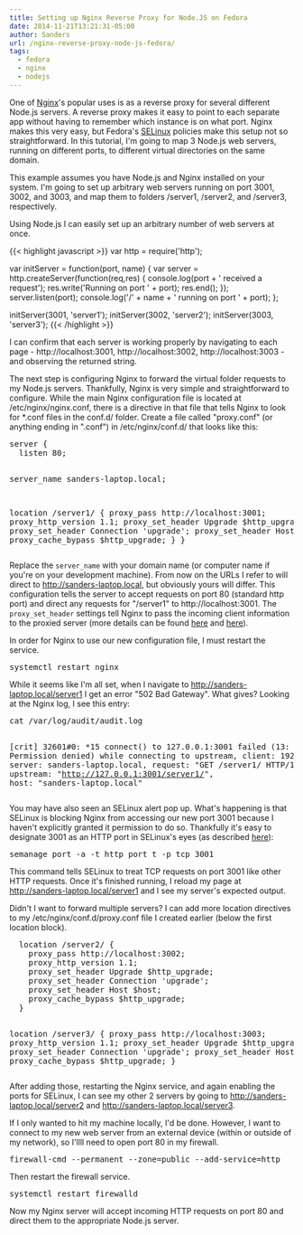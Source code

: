 ```yaml
---
title: Setting up Nginx Reverse Proxy for Node.JS on Fedora
date: 2014-11-21T13:21:31-05:00
author: Sanders
url: /nginx-reverse-proxy-node-js-fedora/
tags:
  - fedora
  - nginx
  - nodejs
---
```

One of <a href="http://en.wikipedia.org/wiki/Nginx" target="_blank">Nginx</a>'s popular uses is as a reverse proxy for several different Node.js servers. A reverse proxy makes it easy to point to each separate app without having to remember which instance is on what port. Nginx makes this very easy, but Fedora's <a href="http://en.wikipedia.org/wiki/Security-Enhanced_Linux" target="_blank">SELinux</a> policies make this setup not so straightforward. In this tutorial, I'm going to map 3 Node.js web servers, running on different ports, to different virtual directories on the same domain.

This example assumes you have Node.js and Nginx installed on your system. I'm going to set up arbitrary web servers running on port 3001, 3002, and 3003, and map them to folders /server1, /server2, and /server3, respectively.

Using Node.js I can easily set up an arbitrary number of web servers at once.

{{< highlight javascript >}}
var http = require('http');

var initServer = function(port, name) {
  var server = http.createServer(function(req,res) {
    console.log(port + ' received a request');
    res.write('Running on port ' + port);
    res.end();
  });
  server.listen(port);
  console.log('/' + name + ' running on port ' + port);
};

initServer(3001, 'server1');
initServer(3002, 'server2');
initServer(3003, 'server3');
{{< /highlight >}}

I can confirm that each server is working properly by navigating to each page - http://localhost:3001, http://localhost:3002, http://localhost:3003 - and observing the returned string.

The next step is configuring Nginx to forward the virtual folder requests to my Node.js servers. Thankfully, Nginx is very simple and straightforward to configure. While the main Nginx configuration file is located at /etc/nginx/nginx.conf, there is a directive in that file that tells Nginx to look for *.conf files in the conf.d/ folder. Create a file called "proxy.conf" (or anything ending in ".conf") in /etc/nginx/conf.d/ that looks like this:

<div class="highlight">
<pre>server {
  listen 80;

  server_name sanders-laptop.local;

  location /server1/ {
    proxy_pass http://localhost:3001;
    proxy_http_version 1.1;
    proxy_set_header Upgrade $http_upgrade;
    proxy_set_header Connection 'upgrade';
    proxy_set_header Host $host;
    proxy_cache_bypass $http_upgrade;
  }
}</pre>
</div>

Replace the `server_name` with your domain name (or computer name if you're on your development machine). From now on the URLs I refer to will direct to http://sanders-laptop.local, but obviously yours will differ. This configuration tells the server to accept requests on port 80 (standard http port) and direct any requests for "/server1" to http://localhost:3001. The `proxy_set_header` settings tell Nginx to pass the incoming client information to the proxied server (more details can be found <a href="http://nginx.org/en/docs/http/ngx_http_proxy_module.html#proxy_set_header" target="_blank">here</a> and <a href="http://nginx.org/en/docs/http/websocket.html" target="_blank">here</a>).

In order for Nginx to use our new configuration file, I must restart the service.

<div class="highlight">
<pre>systemctl restart nginx</pre>
</div>

While it seems like I'm all set, when I navigate to http://sanders-laptop.local/server1 I get an error "502 Bad Gateway". What gives? Looking at the Nginx log, I see this entry:

<div class="highlight">
<pre>cat /var/log/audit/audit.log

[crit] 32601#0: *15 connect() to 127.0.0.1:3001 failed (13: Permission denied) while
connecting to upstream, client: 192.168.1.134, server: sanders-laptop.local, request:
"GET /server1/ HTTP/1.1", upstream: "http://127.0.0.1:3001/server1/",
host: "sanders-laptop.local"</pre>
</div>

You may have also seen an SELinux alert pop up. What's happening is that SELinux is blocking Nginx from accessing our new port 3001 because I haven't explicitly granted it permission to do so. Thankfully it's easy to designate 3001 as an HTTP port in SELinux's eyes (as described <a href="http://wiki.gentoo.org/wiki/SELinux/Tutorials/Managing_network_port_labels" target="_blank">here</a>):

<div class="highlight">
<pre>semanage port -a -t http_port_t -p tcp 3001</pre>
</div>

This command tells SELinux to treat TCP requests on port 3001 like other HTTP requests. Once it's finished running, I reload my page at http://sanders-laptop.local/server1 and I see my server's expected output.

Didn't I want to forward multiple servers? I can add more location directives to my /etc/nginx/conf.d/proxy.conf file I created earlier (below the first location block).

<div class="highlight">
<pre>  location /server2/ {
    proxy_pass http://localhost:3002;
    proxy_http_version 1.1;
    proxy_set_header Upgrade $http_upgrade;
    proxy_set_header Connection 'upgrade';
    proxy_set_header Host $host;
    proxy_cache_bypass $http_upgrade;
  }

  location /server3/ {
    proxy_pass http://localhost:3003;
    proxy_http_version 1.1;
    proxy_set_header Upgrade $http_upgrade;
    proxy_set_header Connection 'upgrade';
    proxy_set_header Host $host;
    proxy_cache_bypass $http_upgrade;
  }</pre>
</div>

After adding those, restarting the Nginx service, and again enabling the ports for SELinux, I can see my other 2 servers by going to http://sanders-laptop.local/server2 and http://sanders-laptop.local/server3.

If I only wanted to hit my machine locally, I'd be done. However, I want to connect to my new web server from an external device (within or outside of my network), so I'llll need to open port 80 in my firewall.

<div class="highlight">
<pre>firewall-cmd --permanent --zone=public --add-service=http</pre>
</div>

Then restart the firewall service.

<div class="highlight">
<pre>systemctl restart firewalld</pre>
</div>

Now my Nginx server will accept incoming HTTP requests on port 80 and direct them to the appropriate Node.js server.
